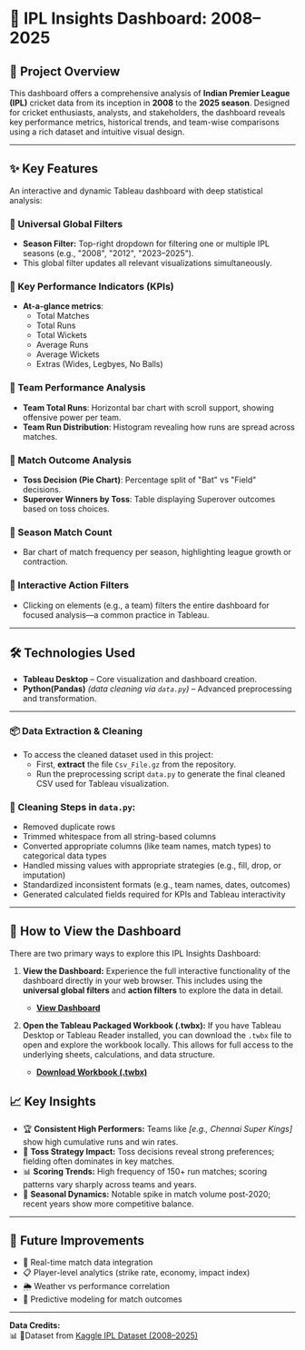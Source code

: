 # 🏏 IPL Insights Dashboard: 2008–2025

## 📌 Project Overview  
This dashboard offers a comprehensive analysis of **Indian Premier League (IPL)** cricket data from its inception in **2008** to the **2025 season**. Designed for cricket enthusiasts, analysts, and stakeholders, the dashboard reveals key performance metrics, historical trends, and team-wise comparisons using a rich dataset and intuitive visual design.

---



## ✨ Key Features  

An interactive and dynamic Tableau dashboard with deep statistical analysis:

### 🔹 Universal Global Filters
- **Season Filter:** Top-right dropdown for filtering one or multiple IPL seasons (e.g., "2008", "2012", "2023–2025").
- This global filter updates all relevant visualizations simultaneously.

### 🔹 Key Performance Indicators (KPIs)
- **At-a-glance metrics**:  
  - Total Matches  
  - Total Runs  
  - Total Wickets  
  - Average Runs  
  - Average Wickets  
  - Extras (Wides, Legbyes, No Balls)

### 🔹 Team Performance Analysis
- **Team Total Runs**: Horizontal bar chart with scroll support, showing offensive power per team.
- **Team Run Distribution**: Histogram revealing how runs are spread across matches.

### 🔹 Match Outcome Analysis
- **Toss Decision (Pie Chart)**: Percentage split of "Bat" vs "Field" decisions.
- **Superover Winners by Toss**: Table displaying Superover outcomes based on toss choices.

### 🔹 Season Match Count
- Bar chart of match frequency per season, highlighting league growth or contraction.

### 🔹 Interactive Action Filters
- Clicking on elements (e.g., a team) filters the entire dashboard for focused analysis—a common practice in Tableau.

---

## 🛠 Technologies Used

- **Tableau Desktop** – Core visualization and dashboard creation.
- **Python(Pandas)** *(data cleaning via `data.py`)* – Advanced preprocessing and transformation.

---



### 📦 Data Extraction & Cleaning

- To access the cleaned dataset used in this project:
  - First, **extract** the file `Csv_File.gz` from the repository.
  - Run the preprocessing script `data.py` to generate the final cleaned CSV used for Tableau visualization.

### 🧹 Cleaning Steps in `data.py`:
- Removed duplicate rows
- Trimmed whitespace from all string-based columns
- Converted appropriate columns (like team names, match types) to categorical data types
- Handled missing values with appropriate strategies (e.g., fill, drop, or imputation)
- Standardized inconsistent formats (e.g., team names, dates, outcomes)
- Generated calculated fields required for KPIs and Tableau interactivity

---






## 🔗 How to View the Dashboard

There are two primary ways to explore this IPL Insights Dashboard:

1.  **View the Dashboard:**
    Experience the full interactive functionality of the dashboard directly in your web browser. This includes using the **universal global filters** and **action filters** to explore the data in detail.
    * [**View Dashboard**](https://github.com/user-attachments/assets/8d5d4cef-f2a3-4525-afb0-3f3eccac2a7c)


2.  **Open the Tableau Packaged Workbook (.twbx):**
    If you have Tableau Desktop or Tableau Reader installed, you can download the `.twbx` file to open and explore the workbook locally. This allows for full access to the underlying sheets, calculations, and data structure.
    * [**Download Workbook (.twbx)**](IPL_Insights_2008_2025.twbx) 
    

## 📈 Key Insights

- 🏆 **Consistent High Performers:** Teams like *[e.g., Chennai Super Kings]* show high cumulative runs and win rates.
- 🎯 **Toss Strategy Impact:** Toss decisions reveal strong preferences; fielding often dominates in key matches.
- 📊 **Scoring Trends:** High frequency of 150+ run matches; scoring patterns vary sharply across teams and years.
- 📅 **Seasonal Dynamics:** Notable spike in match volume post-2020; recent years show more competitive balance.

---

## 🔮 Future Improvements

- 🔄 Real-time match data integration  
- 📋 Player-level analytics (strike rate, economy, impact index)  
- 🌦 Weather vs performance correlation  
- 🤖 Predictive modeling for match outcomes  

---


**Data Credits:**  
📊 📂Dataset from [Kaggle IPL Dataset (2008–2025)](https://www.kaggle.com/datasets/chaitu20/ipl-dataset2008-2025/data)
